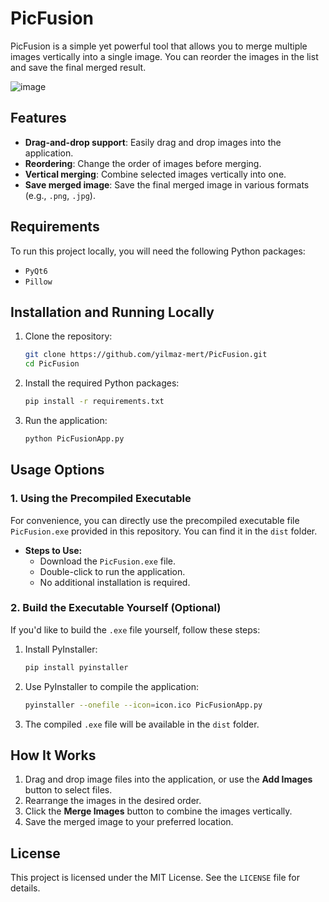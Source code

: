 # PicFusion

PicFusion is a simple yet powerful tool that allows you to merge multiple images vertically into a single image. You can reorder the images in the list and save the final merged result.

![image](https://github.com/user-attachments/assets/a4e25d10-fabe-48b3-98eb-7214b01ebb6b)

## Features
- **Drag-and-drop support**: Easily drag and drop images into the application.
- **Reordering**: Change the order of images before merging.
- **Vertical merging**: Combine selected images vertically into one.
- **Save merged image**: Save the final merged image in various formats (e.g., `.png`, `.jpg`).

## Requirements
To run this project locally, you will need the following Python packages:
- `PyQt6`
- `Pillow`

## Installation and Running Locally

1. Clone the repository:

    ```bash
    git clone https://github.com/yilmaz-mert/PicFusion.git
    cd PicFusion
    ```

2. Install the required Python packages:

    ```bash
    pip install -r requirements.txt
    ```

3. Run the application:

    ```bash
    python PicFusionApp.py
    ```

## Usage Options

### 1. Using the Precompiled Executable

For convenience, you can directly use the precompiled executable file `PicFusion.exe` provided in this repository. You can find it in the `dist` folder.

- **Steps to Use:**
  - Download the `PicFusion.exe` file.
  - Double-click to run the application.
  - No additional installation is required.

### 2. Build the Executable Yourself (Optional)

If you'd like to build the `.exe` file yourself, follow these steps:

1. Install PyInstaller:

    ```bash
    pip install pyinstaller
    ```

2. Use PyInstaller to compile the application:

    ```bash
    pyinstaller --onefile --icon=icon.ico PicFusionApp.py
    ```

3. The compiled `.exe` file will be available in the `dist` folder.

## How It Works
1. Drag and drop image files into the application, or use the **Add Images** button to select files.
2. Rearrange the images in the desired order.
3. Click the **Merge Images** button to combine the images vertically.
4. Save the merged image to your preferred location.

## License

This project is licensed under the MIT License. See the `LICENSE` file for details.
